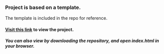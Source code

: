 ### Project is based on a template. 
The template is included in the repo for reference.

#### [Visit this link](https://evolofthings.github.io/template-sass/) to view the project.

##### You can also view by downloading the repository, and open index.html in your browser.
